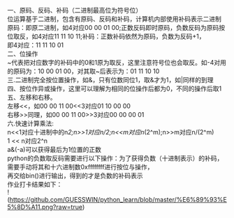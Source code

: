 一、原码、反码、补码（二进制最高位为符号位）  
位运算基于二进制，包含有原码、反码和补码，计算机内部使用补码表示二进制  
原码：即原二进制，如4对应00 00 01 00;正数反码即时原码，负数反码为原码按位取反，如4对应11 11 10 11;补码：正数补码依然为原码，负数为反码+1，  
即4对应：11 11 10 01  
二、位操作  
~代表把对应数字的补码中的0和1原为取反，这里注意符号位也会取反。如-4对用的原码为：10 00 01 00，对其取~后表示为：01 11 10 10  
三.二进制完全按位置操作，如&，只有位数同位1，取&才为1，如|同样的到理  
四、按位作异或操作，这里可以理解为相同的位操作后都为0，不同的操作后取1  
五、左移和右移。  
左移<<，如00 00 11 00<<3对应01 10 00 00  
右移>>同理，如00 00 11 00>>3对应00 00 00 01  
六.快速计算乘法:  
n<<1对应十进制中的n*2;n>>1对应n/2;n<<m对应n*(2^m);n>>m对应n/(2^m)  
1 << n对应2^n  
a&(-a)可以获得最后为1位置的正数  
python的负数取反码需要进行以下操作：为了获得负数（十进制表示）的补码，需要手动将其和十六进制数0xffffffff进行按位与操作，  
再交给bin()进行输出，得到的才是负数的补码表示  
作业打卡结果如下：  
!(https://github.com/GUESSWIN/python_learn/blob/master/%E6%89%93%E5%8D%A11.png?raw=true)
